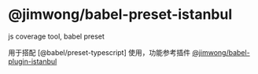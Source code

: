 # @jimwong/babel-preset-istanbul

js coverage tool, babel preset

用于搭配 [@babel/preset-typescript] 使用，功能参考插件 [@jimwong/babel-plugin-istanbul](https://www.npmjs.com/package/@jimwong/babel-plugin-istanbul)
